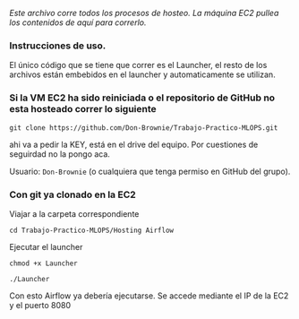 _Este archivo corre todos los procesos de hosteo. La máquina EC2 pullea los contenidos de aquí para correrlo._

### Instrucciones de uso.

El único código que se tiene que correr es el Launcher, el resto de los archivos están embebidos en el launcher y automaticamente se utilizan.

### Si la VM EC2 ha sido reiniciada o el repositorio de GitHub no esta hosteado correr lo siguiente

`git clone https://github.com/Don-Brownie/Trabajo-Practico-MLOPS.git`

ahi va a pedir la KEY, está en el drive del equipo. Por cuestiones de seguirdad no la pongo aca.

Usuario: `Don-Brownie` (o cualquiera que tenga permiso en GitHub del grupo).

### Con git ya clonado en la EC2

Viajar a la carpeta correspondiente

`cd Trabajo-Practico-MLOPS/Hosting Airflow`

Ejecutar el launcher

 `chmod +x Launcher`
 
  `./Launcher`

Con esto Airflow ya debería ejecutarse. Se accede mediante el IP de la EC2 y el puerto 8080
